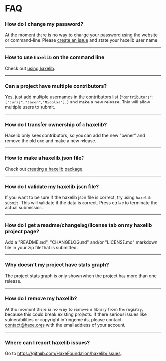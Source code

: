 # FAQ


### How do I change my password?  
At the moment there is no way to change your password using the website or command-line. Please [create an issue](https://github.com/HaxeFoundation/haxelib/issues/new) and state your haxelib user name.

---

### How to use `haxelib` on the command line   
Check out [using haxelib](/documentation/using-haxelib/).  

---

### Can a project have multiple contributors?
Yes, just add multiple usernames in the contributors list (`"contributors": ["Juraj","Jason","Nicolas"],`) and make a new release. This will allow multiple users to submit.

---

### How do I transfer ownership of a haxelib?  
Haxelib only sees contributors, so you can add the new "owner" and remove the old one and make a new release.  

---

### How to make a haxelib.json file?  
Check out [creating a haxelib package](/documentation/creating-a-haxelib-package/). 

---

### How do I validate my haxelib.json file?  
If you want to be sure if the haxelib json file is correct, try using `haxelib submit`. This will validate if the data is correct. Press ctrl+c to terminate the actual submission.  

---

### How do I get a readme/changelog/license tab on my haxelib project page?  
Add a "README.md", "CHANGELOG.md" and/or "LICENSE.md" markdown file in your zip file that is submitted.

---

### Why doesn't my project have stats graph?  
The project stats graph is only shown when the project has more than one release.

---

### How do I remove my haxelib?  
At the moment there is no way to remove a library from the registry, because this could break existing projects. If there serious issues like vulnerabilities or copyright infringements, please contact contact@haxe.orgs with the emailaddress of your account.  

---

### Where can I report haxelib issues? 
Go to <https://github.com/HaxeFoundation/haxelib/issues>.
